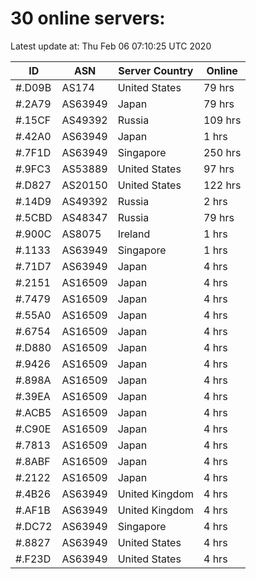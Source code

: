 # 30 online servers:

Latest update at: Thu Feb 06 07:10:25 UTC 2020

| ID | ASN | Server Country | Online |
| -- | --- | -------------- | ------ |
| #.D09B | AS174 | United States | 79 hrs |
| #.2A79 | AS63949 | Japan | 79 hrs |
| #.15CF | AS49392 | Russia | 109 hrs |
| #.42A0 | AS63949 | Japan | 1 hrs |
| #.7F1D | AS63949 | Singapore | 250 hrs |
| #.9FC3 | AS53889 | United States | 97 hrs |
| #.D827 | AS20150 | United States | 122 hrs |
| #.14D9 | AS49392 | Russia | 2 hrs |
| #.5CBD | AS48347 | Russia | 79 hrs |
| #.900C | AS8075 | Ireland | 1 hrs |
| #.1133 | AS63949 | Singapore | 1 hrs |
| #.71D7 | AS63949 | Japan | 4 hrs |
| #.2151 | AS16509 | Japan | 4 hrs |
| #.7479 | AS16509 | Japan | 4 hrs |
| #.55A0 | AS16509 | Japan | 4 hrs |
| #.6754 | AS16509 | Japan | 4 hrs |
| #.D880 | AS16509 | Japan | 4 hrs |
| #.9426 | AS16509 | Japan | 4 hrs |
| #.898A | AS16509 | Japan | 4 hrs |
| #.39EA | AS16509 | Japan | 4 hrs |
| #.ACB5 | AS16509 | Japan | 4 hrs |
| #.C90E | AS16509 | Japan | 4 hrs |
| #.7813 | AS16509 | Japan | 4 hrs |
| #.8ABF | AS16509 | Japan | 4 hrs |
| #.2122 | AS16509 | Japan | 4 hrs |
| #.4B26 | AS63949 | United Kingdom | 4 hrs |
| #.AF1B | AS63949 | United Kingdom | 4 hrs |
| #.DC72 | AS63949 | Singapore | 4 hrs |
| #.8827 | AS63949 | United States | 4 hrs |
| #.F23D | AS63949 | United States | 4 hrs |

